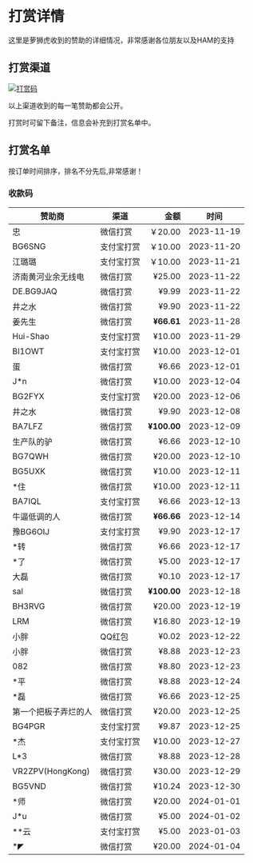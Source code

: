 # 打赏详情

这里是萝狮虎收到的赞助的详细情况，非常感谢各位朋友以及HAM的支持

## 打赏渠道

[![打赏码](https://github.com/losehu/uv-k5-firmware-chinese/blob/main/payment/show.png)](https://github.com/losehu/uv-k5-firmware-chinese/blob/main/payment/payment-codes.md)

以上渠道收到的每一笔赞助都会公开。

打赏时可留下备注，信息会补充到打赏名单中。

## 打赏名单

按订单时间排序，排名不分先后,非常感谢！

### 收款码

| 赞助商       | 渠道    |          金额 | 时间         |
|-----------|-------|------------:|------------|
| 忠         | 微信打赏  |      ￥20.00 | 2023-11-19 |
| BG6SNG    | 支付宝打赏 |      ￥10.00 | 2023-11-20 |
| 江璐璐       | 支付宝打赏 |      ￥10.00 | 2023-11-21 |
| 济南黄河业余无线电 | 微信打赏  |      ¥25.00 | 2023-11-22 |
| DE.BG9JAQ | 微信打赏  |       ¥9.99 | 2023-11-22 |
| 井之水       | 微信打赏  |       ¥9.90 | 2023-11-22 |
| 姜先生       | 微信打赏  |  **¥66.61** | 2023-11-28 |
| Hui-Shao  | 支付宝打赏 |      ¥10.00 | 2023-11-29 |
| BI1OWT    | 支付宝打赏 |      ¥10.00 | 2023-12-01 |
| 蛋         | 微信打赏  |       ¥6.66 | 2023-12-01 |
| J*n       | 微信打赏  |      ¥10.00 | 2023-12-04 |
| BG2FYX    | 支付宝打赏 |      ¥20.00 | 2023-12-06 |
| 井之水       | 微信打赏  |       ¥9.90 | 2023-12-08 |
| BA7LFZ    | 微信打赏  | **¥100.00** | 2023-12-09 |
| 生产队的驴     | 微信打赏  |       ¥6.66 | 2023-12-10 |
| BG7QWH    | 微信打赏  |      ¥20.00 | 2023-12-10 |
| BG5UXK    | 微信打赏  |      ¥10.00 | 2023-12-11 |
| *住        | 微信打赏  |      ¥10.00 | 2023-12-11 |
| BA7IQL    | 支付宝打赏 |       ¥6.66 | 2023-12-13 |
| 牛逼低调的人    | 微信打赏  |  **¥66.66** | 2023-12-14 |
| 豫BG6OIJ   | 支付宝打赏 |       ¥9.90 | 2023-12-17 |
| *转        | 微信打赏  |       ¥6.66 | 2023-12-17 |
| *了        | 微信打赏  |       ¥5.00 | 2023-12-17 |
| 大磊        | 微信打赏  |       ¥0.10 | 2023-12-17 |
| sal       | 微信打赏  | **¥100.00** | 2023-12-18 |
| BH3RVG    | 微信打赏  |      ¥20.00 | 2023-12-19 |
| LRM       | 微信打赏  |      ¥16.80 | 2023-12-19 |
| 小胖        | QQ红包  |       ¥0.02 | 2023-12-22 |
| 小胖        | 微信打赏  |       ¥8.88 | 2023-12-23 |
| 082       | 微信打赏  |       ¥8.80 | 2023-12-23 |
| *平        | 微信打赏  |       ¥8.88 | 2023-12-24 |
| *磊        | 微信打赏  |       ¥6.66 | 2023-12-25 |
| 第一个把板子弄烂的人 | 微信打赏  |      ¥20.00 | 2023-12-25 |
| BG4PGR    | 支付宝打赏 |       ¥9.87 | 2023-12-25 |
| *杰        | 支付宝打赏 |      ¥10.00 | 2023-12-27 |
| L*3              | 微信打赏  |       ¥8.88 | 2023-12-28 |
| VR2ZPV(HongKong) | 微信打赏  |      ¥30.00 | 2023-12-29 |
| BG5VND           | 微信打赏  |      ¥10.24 | 2023-12-30 |
| *师               | 微信打赏  |      ¥20.00 | 2024-01-01 |
| J*u              | 微信打赏  |       ¥5.00 | 2024-01-02 |
| **云        | 支付宝打赏 |      ¥5.00 | 2023-01-03 |
| *◤               | 微信打赏  |      ¥20.00 | 2024-01-04 |













